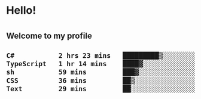 
<h1>Hello!<h1>
<h2>Welcome to my profile<h2>

<!--START_SECTION:waka-->

```txt
C#           2 hrs 23 mins   █████████▒░░░░░░░░░░░░░░░   36.82 %
TypeScript   1 hr 14 mins    ████▓░░░░░░░░░░░░░░░░░░░░   19.14 %
sh           59 mins         ███▓░░░░░░░░░░░░░░░░░░░░░   15.26 %
CSS          36 mins         ██▒░░░░░░░░░░░░░░░░░░░░░░   09.30 %
Text         29 mins         ██░░░░░░░░░░░░░░░░░░░░░░░   07.58 %
```

<!--END_SECTION:waka-->
